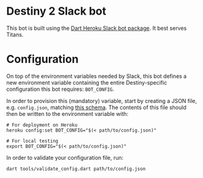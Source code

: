# Destiny 2 Slack bot

This bot is built using the [Dart Heroku Slack bot package](pylaligand/heroku-slack-bot).
It best serves Titans.

# Configuration

On top of the environment variables needed by Slack, this bot defines a new
environment variable containing the entire Destiny-specific configuration this
bot requires: `BOT_CONFIG`.

In order to provision this (mandatory) variable, start by creating a JSON file,
e.g. `config.json`, matching [this schema](data/config_schema.json). The
contents of this file should then be written to the environment variable with:
```
# For deployment on Heroku
heroku config:set BOT_CONFIG="$(< path/to/config.json)"

# For local testing
export BOT_CONFIG="$(< path/to/config.json)"
```

In order to validate your configuration file, run:
```
dart tools/validate_config.dart path/to/config.json
```
